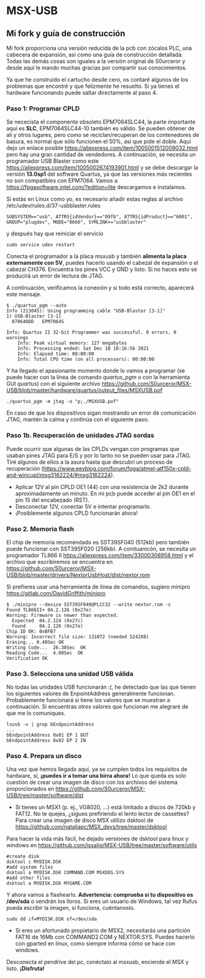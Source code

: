 # MSX-USB
## Mi fork y guía de construcción
Mi fork proporciona una versión reducida de la pcb con zócalos PLC, una cabecera de expansión, así como una guía de construcción detallada. Todas las demás cosas son iguales a la versión original de S0urceror y desde aquí le mando muchas gracias por compartir sus conocimientos.

Ya que he construido el cartucho desde cero, os contaré algunos de los problemas que encontré y que felizmente he resuelto.
Si ya tienes el hardware funcionando puede saltar directamente al paso 4.

### Paso 1: Programar CPLD
Se nececista el componente obsoleto EPM7064SLC44, la parte importante aquí es **SLC**, EPM7064SLC44-10 también es válido. Se pueden obtener de ali y otros lugares, pero como se reciclan/recuperan de los contenedores de basura, es normal que sólo funcionen el 50%, así que pide el doble. Aquí dejo un enlace posible https://aliexpress.com/item/1005001512009032.html pero hay una gran cantidad de vendedores.
A continuación, se necesita un programador USB Blaster como este https://aliexpress.com/item/1005002674193901.html y se debe descargar la versión **13.0sp1** del software Quartus, ya que las versiones más recientes no son compatibles con EPM7064. Vamos a https://fpgasoftware.intel.com/?edition=lite descargamos e instalamos.

Si estás en Linux como yo, es necesario añadir estas reglas al archivo /etc/udev/rules.d/37-usbblaster.rules
```
SUBSYSTEM=="usb", ATTRS{idVendor}=="09fb", ATTRS{idProduct}=="6001", GROUP="plugdev", MODE="0666", SYMLINK+="usbblaster" 
```
y después hay que reiniciar el servicio
```
sudo service udev restart 
```

Conecta el programador a la placa msxusb y también **alimenta la placa externamente con 5V**, puedes hacerlo usando el cabezal de expansión o el cabezal CH376. Encuentra los pines VCC y GND y listo. Si no haces esto se producirá un error de lectura de JTAG.

A continuación, verificamos la conexión y si todo está correcto, aparecerá este mensaje.
```
$ ./quartus_pgm --auto
Info (213045): Using programming cable "USB-Blaster [3-1]"
1) USB-Blaster [3-1]
  070640DD   EPM7064S

Info: Quartus II 32-bit Programmer was successful. 0 errors, 0 warnings
    Info: Peak virtual memory: 127 megabytes
    Info: Processing ended: Sat Dec 18 10:16:56 2021
    Info: Elapsed time: 00:00:00
    Info: Total CPU time (on all processors): 00:00:00
```

Y ha llegado el apasionante momento donde lo vamos a programar (se puede hacer con la línea de comando *quartus_pgm* o con la herramienta GUI *quartus*)
con el siguiente archivo https://github.com/S0urceror/MSX-USB/blob/master/hardware/quartus/output_files/MSXUSB.pof
```
./quartus_pgm -m jtag -o "p;./MSXUSB.pof"
```

En caso de que los dispositivos sigan mostrando un error de comunicación JTAG, mantén la calma y continúa con el siguiente paso.

### Paso 1b. Recuperación de unidades JTAG sordas
Puede ocurrir que algunas de las CPLDs vengan con programas que usaban pines JTAG para E/S y por lo tanto no se pueden usar para JTAG. Tiré algunos de ellos a la asura hasta que descubrí un proceso de recuperación (https://www.eevblog.com/forum/fpga/atmel-atf150x-cpld-and-wincupl/msg3162224/#msg3162224).
- Aplicar 12V al pin CPLD OE1 (44) con una resistencia de 2k2 durante aproximadamente un minuto. En mi pcb puede acceder al pin OE1 en el pin 15 del encabezado (RST).
- Desconectar 12V, conectar 5V e intentar programarlo.
- ¡Posiblemente algunos CPLD funcionarán ahora!

### Paso 2. Memoria flash
El chip de memoria recomendado es SST39SF040 (512kb) pero también puede funcionar con SST39SF020 (256kb). A conituanicón, se necesita un programador TL866 II https://aliexpress.com/item/33000308958.html y el archivo que escribiremos se encuentra en  https://github.com/S0urceror/MSX-USB/blob/master/drivers/NextorUsbHost/dist/nextor.rom

Si prefieres usar una herramienta de línea de comandos, sugiero minipro https://gitlab.com/DavidGriffith/minipro

```
$ ./minipro --device SST39SF040@PLCC32 --write nextor.rom -s
Found TL866II+ 04.2.126 (0x27e)
Warning: Firmware is newer than expected.
  Expected  04.2.124 (0x27c)
  Found     04.2.126 (0x27e)
Chip ID OK: 0xBFB7
Warning: Incorrect file size: 131072 (needed 524288)
Erasing... 0.40Sec OK
Writing Code...  26.38Sec  OK
Reading Code...  4.00Sec  OK
Verification OK

```

### Paso 3. Selecciona una unidad USB válida
No todas las unidades USB funcionarán :(, he detectado que las que tienen los siguientes valores de EnpointAddress generalmente funcionan. Probablemente funcionará si tiene los valores que se muestran a continuación. Si encuentras otros valores que funcionan me alegraré de que me lo comuniques.
```
lsusb -v | grep bEndpointAddress
...
bEndpointAddress 0x01 EP 1 OUT
bEndpointAddress 0x82 EP 2 IN 
```

### Paso 4. Prepara un disco
Una vez que hemos llegado aquí, ya se cumplen todos los requisitos de hardware, sí, **¡puedes ir a tomar una birra ahora!**
Lo que queda es solo cuestión de crear una imagen de disco con los archivos del sistema proporcionados en https://github.com/S0urceror/MSX-USB/tree/master/software/dist

- Si tienes un MSX1 (p. ej., VG8020, ...) está limitado a discos de 720kb y FAT12. No te quejes, ¿sigues prefiriendo el lento lector de cassettes?
Para crear una imagen de disco MSX utilizo dsktool de https://github.com/nataliapc/MSX_devs/tree/master/dsktool

Para hacer la vida más fácil, he dejado versiones de dsktool para linux y windows en https://github.com/issalig/MSX-USB/tree/master/software/utils

```
#create disk
dsktool c MYDISK.DSK
#add system files
dsktool a MYDISK.DSK COMMAND.COM MSXDOS.SYS
#add other files
dsktool a MYDISK.DSK MYGAME.COM
```

Y ahora vamos a flashearlo. **Advertencia: comprueba si tu dispositivo es /dev/sda** o vendrán los lloros. Si eres un usuario de Windows, tal vez Rufus pueda escribir la imagen, si funciona, cuéntanoslo.


```
sudo dd if=MYDISK.DSK of=/dev/sda
```

- Si eres un afortunado propietario de MSX2, necesitarás una partición FAT16 de 16Mb con COMMAND2.COM y NEXTOR.SYS. Puedes hacerlo con gparted en linux, como siempre informa cómo se hace con windows.

Desconecta el pendrive del pc, conéctalo al msxusb, enciende el MSX y listo. 
**¡Disfruta!** 
